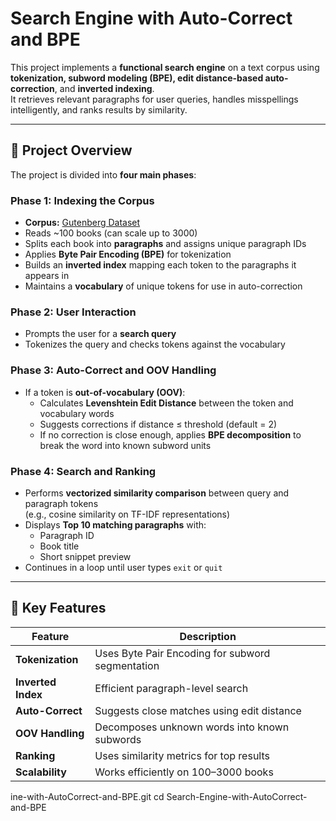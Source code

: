 #  Search Engine with Auto-Correct and BPE

This project implements a **functional search engine** on a text corpus using **tokenization, subword modeling (BPE), edit distance-based auto-correction**, and **inverted indexing**.  
It retrieves relevant paragraphs for user queries, handles misspellings intelligently, and ranks results by similarity.

---

## 📂 Project Overview

The project is divided into **four main phases**:

### **Phase 1: Indexing the Corpus**
- **Corpus:** [Gutenberg Dataset](https://shibamoulilahiri.github.io/gutenberg_dataset.html)  
- Reads ~100 books (can scale up to 3000)
- Splits each book into **paragraphs** and assigns unique paragraph IDs
- Applies **Byte Pair Encoding (BPE)** for tokenization
- Builds an **inverted index** mapping each token to the paragraphs it appears in
- Maintains a **vocabulary** of unique tokens for use in auto-correction

### **Phase 2: User Interaction**
- Prompts the user for a **search query**
- Tokenizes the query and checks tokens against the vocabulary

### **Phase 3: Auto-Correct and OOV Handling**
- If a token is **out-of-vocabulary (OOV)**:
  - Calculates **Levenshtein Edit Distance** between the token and vocabulary words
  - Suggests corrections if distance ≤ threshold (default = 2)
  - If no correction is close enough, applies **BPE decomposition** to break the word into known subword units

### **Phase 4: Search and Ranking**
- Performs **vectorized similarity comparison** between query and paragraph tokens  
  (e.g., cosine similarity on TF-IDF representations)
- Displays **Top 10 matching paragraphs** with:
  - Paragraph ID  
  - Book title  
  - Short snippet preview
- Continues in a loop until user types `exit` or `quit`

---

## 🧠 Key Features

| Feature | Description |
|----------|-------------|
| **Tokenization** | Uses Byte Pair Encoding for subword segmentation |
| **Inverted Index** | Efficient paragraph-level search |
| **Auto-Correct** | Suggests close matches using edit distance |
| **OOV Handling** | Decomposes unknown words into known subwords |
| **Ranking** | Uses similarity metrics for top results |
| **Scalability** | Works efficiently on 100–3000 books |

ine-with-AutoCorrect-and-BPE.git
cd Search-Engine-with-AutoCorrect-and-BPE
